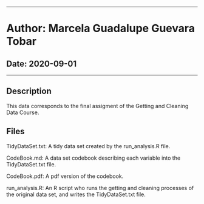 *********************************************************************************
# Author: Marcela Guadalupe Guevara Tobar
## Date: 2020-09-01
*********************************************************************************
## Description

This data corresponds to the final assigment of the Getting and Cleaning Data Course.

## Files

<k>TidyDataSet.txt:</k> A tidy data set created by the run_analysis.R file.

<k>CodeBook.md:</k> A data set codebook describing each variable into the TidyDataSet.txt file.

<k>CodeBook.pdf:</k> A pdf version of the codebook.

<k>run_analysis.R:</k> An R script who runs the getting and cleaning processes of the original data set, and writes the TidyDataSet.txt file. 
